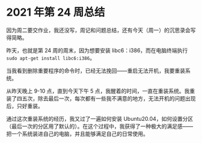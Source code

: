 # 2021 年第 24 周总结

因为周二要交作业，我还没写，周记和问题总结，还有今天（周一）的沉思录会写得简略。

昨天，也就是第 24 周的周末，因为想要安装 libc6：i386，而在电脑终端执行 `sudo apt-get install libc6:i386`。

当我看到删除重要程序的命令时，已经无法挽回——重启无法开机，我要重装系统。

从昨天晚上 9-10 点，直到今天下午 5 点，我醒着的时间，一直在重装系统。我重装了四五次，除去最后一次，每次都有一些我不满意的地方，无法开机的问题出现后，只好重装。

通过这次重装系统的经历，我又过了一遍如何安装 Ubuntu20.04，如何设置分区（最后一次的分区用了默认的）。在这个过程中，我获得了一种极大的满足感——把一个系统装进自己的电脑，并且能够满足自己的日常使用。

